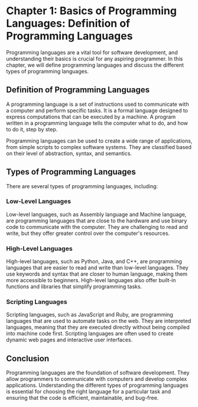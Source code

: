 Chapter 1: Basics of Programming Languages: Definition of Programming Languages
===============================================================================

Programming languages are a vital tool for software development, and understanding their basics is crucial for any aspiring programmer. In this chapter, we will define programming languages and discuss the different types of programming languages.

Definition of Programming Languages
-----------------------------------

A programming language is a set of instructions used to communicate with a computer and perform specific tasks. It is a formal language designed to express computations that can be executed by a machine. A program written in a programming language tells the computer what to do, and how to do it, step by step.

Programming languages can be used to create a wide range of applications, from simple scripts to complex software systems. They are classified based on their level of abstraction, syntax, and semantics.

Types of Programming Languages
------------------------------

There are several types of programming languages, including:

### Low-Level Languages

Low-level languages, such as Assembly language and Machine language, are programming languages that are close to the hardware and use binary code to communicate with the computer. They are challenging to read and write, but they offer greater control over the computer's resources.

### High-Level Languages

High-level languages, such as Python, Java, and C++, are programming languages that are easier to read and write than low-level languages. They use keywords and syntax that are closer to human language, making them more accessible to beginners. High-level languages also offer built-in functions and libraries that simplify programming tasks.

### Scripting Languages

Scripting languages, such as JavaScript and Ruby, are programming languages that are used to automate tasks on the web. They are interpreted languages, meaning that they are executed directly without being compiled into machine code first. Scripting languages are often used to create dynamic web pages and interactive user interfaces.

Conclusion
----------

Programming languages are the foundation of software development. They allow programmers to communicate with computers and develop complex applications. Understanding the different types of programming languages is essential for choosing the right language for a particular task and ensuring that the code is efficient, maintainable, and bug-free.
